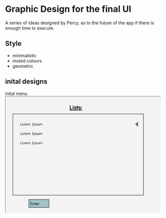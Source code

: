 # Graphic Design for the final UI

A series of ideas designed by Percy, as to the future of the app if there is enough time to execute. 
## Style
* minimalistic
* muted colours
* geometric

## inital designs

inital menu
![Main view](./DefaultView.png)


